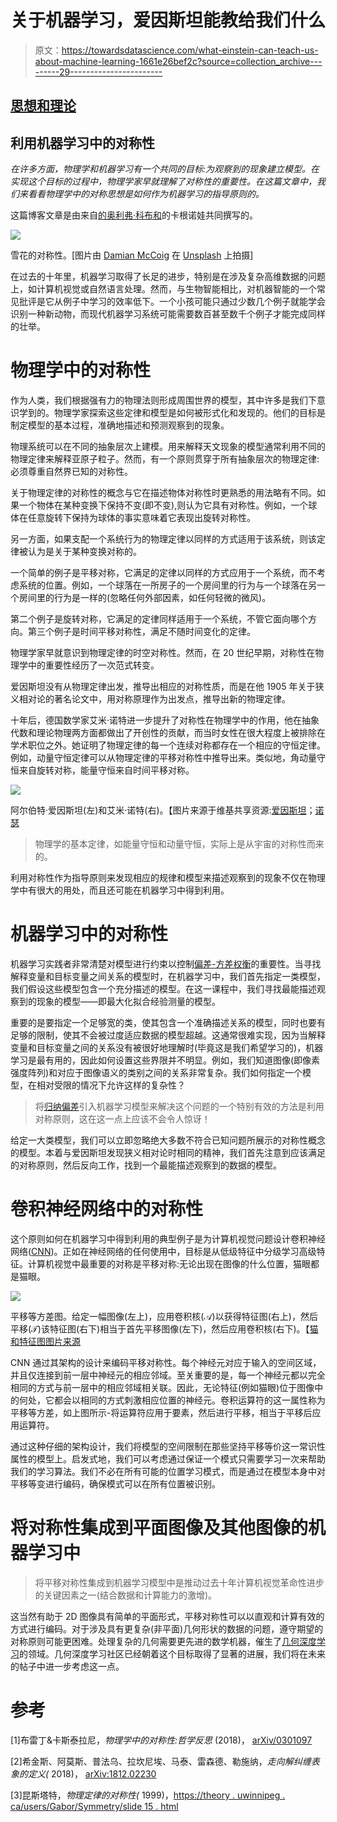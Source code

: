 # 关于机器学习，爱因斯坦能教给我们什么

> 原文：<https://towardsdatascience.com/what-einstein-can-teach-us-about-machine-learning-1661e26bef2c?source=collection_archive---------29----------------------->

## [思想和理论](https://towardsdatascience.com/tagged/thoughts-and-theory)

## 利用机器学习中的对称性

*在许多方面，物理学和机器学习有一个共同的目标:为观察到的现象建立模型。在实现这个目标的过程中，物理学家早就理解了对称性的重要性。在这篇文章中，我们来看看物理学中的对称思想是如何作为机器学习的指导原则的。*

这篇博客文章是由来自[的奥利弗·科布和](https://www.kagenova.com/)的卡根诺娃共同撰写的。

![](img/7f47daf77088ec3ed8c2e68bbaa4d918.png)

雪花的对称性。[图片由 [Damian McCoig](https://unsplash.com/@damianmccoig?utm_source=medium&utm_medium=referral) 在 [Unsplash](https://unsplash.com?utm_source=medium&utm_medium=referral) 上拍摄]

在过去的十年里，机器学习取得了长足的进步，特别是在涉及复杂高维数据的问题上，如计算机视觉或自然语言处理。然而，与生物智能相比，对机器智能的一个常见批评是它从例子中学习的效率低下。一个小孩可能只通过少数几个例子就能学会识别一种新动物，而现代机器学习系统可能需要数百甚至数千个例子才能完成同样的壮举。

# 物理学中的对称性

作为人类，我们根据强有力的物理法则形成周围世界的模型，其中许多是我们下意识学到的。物理学家探索这些定律和模型是如何被形式化和发现的。他们的目标是制定模型的基本过程，准确地描述和预测观察到的现象。

物理系统可以在不同的抽象层次上建模。用来解释天文现象的模型通常利用不同的物理定律来解释亚原子粒子。然而，有一个原则贯穿于所有抽象层次的物理定律:必须尊重自然界已知的对称性。

关于物理定律的对称性的概念与它在描述物体对称性时更熟悉的用法略有不同。如果一个物体在某种变换下保持不变(即不变),则认为它具有对称性。例如，一个球体在任意旋转下保持为球体的事实意味着它表现出旋转对称性。

另一方面，如果支配一个系统行为的物理定律以同样的方式适用于该系统，则该定律被认为是关于某种变换对称的。

一个简单的例子是平移对称，它满足的定律以同样的方式应用于一个系统，而不考虑系统的位置。例如，一个球落在一所房子的一个房间里的行为与一个球落在另一个房间里的行为是一样的(忽略任何外部因素，如任何轻微的微风)。

第二个例子是旋转对称，它满足的定律同样适用于一个系统，不管它面向哪个方向。第三个例子是时间平移对称性，满足不随时间变化的定律。

物理学家早就意识到物理定律的时空对称性。然而，在 20 世纪早期，对称性在物理学中的重要性经历了一次范式转变。

爱因斯坦没有从物理定律出发，推导出相应的对称性质，而是在他 1905 年关于狭义相对论的著名论文中，用对称原理作为出发点，推导出新的物理定律。

十年后，德国数学家艾米·诺特进一步提升了对称性在物理学中的作用，他在抽象代数和理论物理两方面都做出了开创性的贡献，而当时女性在很大程度上被排除在学术职位之外。她证明了物理定律的每一个连续对称都存在一个相应的守恒定律。例如，动量守恒定律可以从物理定律的平移对称性中推导出来。类似地，角动量守恒来自旋转对称，能量守恒来自时间平移对称。

![](img/ea5e2bb054dd9676bd844840131a7abf.png)

阿尔伯特·爱因斯坦(左)和艾米·诺特(右)。【图片来源于维基共享资源:[爱因斯坦](https://en.wikipedia.org/wiki/File:Albert_Einstein_Head.jpg)；[诺瑟](https://commons.wikimedia.org/wiki/File:Noether.jpg)

> 物理学的基本定律，如能量守恒和动量守恒，实际上是从宇宙的对称性而来的。

利用对称性作为指导原则来发现相应的规律和模型来描述观察到的现象不仅在物理学中有很大的用处，而且还可能在机器学习中得到利用。

# 机器学习中的对称性

机器学习实践者非常清楚对模型进行约束以控制[偏差-方差权衡](https://en.wikipedia.org/wiki/Bias%E2%80%93variance_tradeoff)的重要性。当寻找解释变量和目标变量之间关系的模型时，在机器学习中，我们首先指定一类模型，我们假设这些模型包含一个充分描述的模型。在这一课程中，我们寻找最能描述观察到的现象的模型——即最大化拟合经验测量的模型。

重要的是要指定一个足够宽的类，使其包含一个准确描述关系的模型，同时也要有足够的限制，使其不会被过度适应数据的模型超越。这通常很难实现，因为当解释变量和目标变量之间的关系没有被很好地理解时(毕竟这是我们希望学习的)，机器学习是最有用的，因此如何设置这些界限并不明显。例如，我们知道图像(即像素强度阵列)和对应于图像语义的类别之间的关系非常复杂。我们如何指定一个模型，在相对受限的情况下允许这样的复杂性？

> 将[归纳偏差](https://en.wikipedia.org/wiki/Inductive_bias)引入机器学习模型来解决这个问题的一个特别有效的方法是利用对称原则，这在这一点上应该不会令人惊讶！

给定一大类模型，我们可以立即忽略绝大多数不符合已知问题所展示的对称性概念的模型。本着与爱因斯坦发现狭义相对论时相同的精神，我们首先注意到应该满足的对称原则，然后反向工作，找到一个最能描述观察到的数据的模型。

# 卷积神经网络中的对称性

这个原则如何在机器学习中得到利用的典型例子是为计算机视觉问题设计卷积神经网络([CNN](/applied-deep-learning-part-4-convolutional-neural-networks-584bc134c1e2))。正如在神经网络的任何使用中，目标是从低级特征中分级学习高级特征。计算机视觉中最重要的对称是平移对称:无论出现在图像的什么位置，猫眼都是猫眼。

![](img/5654d5627bf6e91126988280dd2bd45a.png)

平移等方差图。给定一幅图像(左上)，应用卷积核(𝒜)以获得特征图(右上)，然后平移(𝒯)该特征图(右下)相当于首先平移图像(左下)，然后应用卷积核(右下)。【[猫和特征图图片来源](/applied-deep-learning-part-4-convolutional-neural-networks-584bc134c1e2)

CNN 通过其架构的设计来编码平移对称性。每个神经元对应于输入的空间区域，并且仅连接到前一层中神经元的相应邻域。至关重要的是，每一个神经元都以完全相同的方式与前一层中的相应邻域相关联。因此，无论特征(例如猫眼)位于图像中的何处，它都会以相同的方式刺激相应位置的神经元。卷积运算符的这一属性称为平移等方差，如上图所示-将运算符应用于要素，然后进行平移，相当于平移后应用运算符。

通过这种仔细的架构设计，我们将模型的空间限制在那些坚持平移等价这一常识性属性的模型上。启发式地，我们可以考虑通过保证一个模式只需要学习一次来帮助我们的学习算法。我们不必在所有可能的位置学习模式，而是通过在模型本身中对平移等变进行编码，确保模式可以在所有位置被识别。

# 将对称性集成到平面图像及其他图像的机器学习中

> 将平移对称性集成到机器学习模型中是推动过去十年计算机视觉革命性进步的关键因素之一(结合数据和计算能力的激增)。

这当然有助于 2D 图像具有简单的平面形式，平移对称性可以以直观和计算有效的方式进行编码。对于涉及具有更复杂(非平面)几何形状的数据的问题，遵守期望的对称原则可能更困难。处理复杂的几何需要更先进的数学机器，催生了[几何深度学习](https://flawnsontong.medium.com/what-is-geometric-deep-learning-b2adb662d91d)的领域。几何深度学习社区已经朝着这个目标取得了显著的进展，我们将在未来的帖子中进一步考虑这一点。

# 参考

[1]布雷丁&卡斯泰拉尼，*物理学中的对称性:哲学反思* (2018)， [arXiv/0301097](https://arxiv.org/abs/quant-ph/0301097)

[2]希金斯、阿莫斯、普法乌、拉坎尼埃、马泰、雷森德、勒施纳，*走向解纠缠表象的定义(* 2018)， [arXiv:1812.02230](https://arxiv.org/abs/1812.02230)

[3]昆斯塔特，*物理定律的对称性(* 1999)，[https://theory . uwinnipeg . ca/users/Gabor/Symmetry/slide 15 . html](https://theory.uwinnipeg.ca/users/gabor/symmetry/slide15.html)